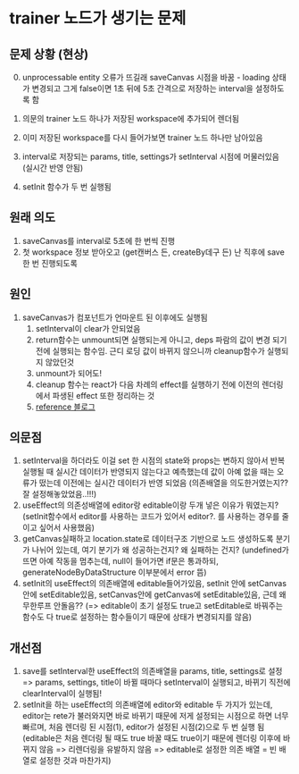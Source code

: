 # trainer 노드가 생기는 문제

## 문제 상황 (현상)

0. unprocessable entity 오류가 뜨길래 saveCanvas 시점을 바꿈 - loading 상태가 변경되고 그게 false이면 1초 뒤에 5초 간격으로 저장하는 interval을 설정하도록 함

1. 의문의 trainer 노드 하나가 저장된 workspace에 추가되어 렌더됨
2. 이미 저장된 workspace를 다시 들어가보면 trainer 노드 하나만 남아있음

3. interval로 저장되는 params, title, settings가 setInterval 시점에 머물러있음 (실시간 반영 안됨)
4. setInit 함수가 두 번 실행됨

## 원래 의도

1. saveCanvas를 interval로 5초에 한 번씩 진행
1. 첫 workspace 정보 받아오고 (get캔버스 든, createBy데구 든) 난 직후에 save한 번 진행되도록

## 원인

1. saveCanvas가 컴포넌트가 언마운트 된 이후에도 실행됨
    1. setInterval이 clear가 안되었음
    1. return함수는 unmount되면 실행되는게 아니고, deps 파람의 값이 변경 되기 전에 실행되는 함수임. 근디 로딩 값이 바뀌지 않으니까 cleanup함수가 실행되지 않았던것
    1. unmount가 되어도!
    1. cleanup 함수는 react가 다음 차례의 effect를 실행하기 전에 이전의 렌더링에서 파생된 effect 또한 정리하는 것
    1. [reference 블로그](https://wnsdufdl.tistory.com/454)

## 의문점

1. setInterval을 하더라도 이걸 set 한 시점의 state와 props는 변하지 않아서 반복 실행될 때 실시간 데이터가 반영되지 않는다고 예측했는데 값이 아예 없을 때는 오류가 떴는데 이전에는 실시간 데이터가 반영 되었음 (의존배열을 의도한거였는지?? 잘 설정해놓았었음..!!!)
2. useEffect의 의존성배열에 editor랑 editable이랑 두개 넣은 이유가 뭐였는지? (setInit함수에서 editor를 사용하는 코드가 있어서 editor?. 를 사용하는 경우를 줄이고 싶어서 사용했음)
3. getCanvas실패하고 location.state로 데이터구조 기반으로 노드 생성하도록 분기가 나뉘어 있는데, 여기 분기가 왜 성공하는건지? 왜 실패하는 건지? (undefined가 뜨면 아예 작동을 멈추는데, null이 들어가면 if문은 통과하되, generateNodeByDataStructure 이부분에서 error 뜸)
4. setInit의 useEffect의 의존배열에 editable들어가있음, setInit 안에 setCanvas안에 setEditable있음, setCanvas안에 getCanvas에 setEditable있음, 근데 왜 무한루프 안돌음?? (=> editable이 초기 설정도 true고 setEditable로 바꿔주는 함수도 다 true로 설정하는 함수들이기 때문에 상태가 변경되지를 않음)

## 개선점

1. save를 setInterval한 useEffect의 의존배열을 params, title, settings로 설정 => params, settings, title이 바뀔 때마다 setInterval이 실행되고, 바뀌기 직전에 clearInterval이 실행됨!
1. setInit을 하는 useEffect의 의존배열에 editor와 editable 두 가지가 있는데, editor는 rete가 불러와지면 바로 바뀌기 때문에 저게 설정되는 시점으로 하면 너무 빠르며, 처음 렌더링 된 시점(1), editor가 설정된 시점(2)으로 두 번 실행 됨 (editable은 처음 렌더링 될 때도 true 바꿀 때도 true이기 때문에 렌더링 이후에 바뀌지 않음 => 리렌더링을 유발하지 않음 => editable로 설정한 의존 배열 = 빈 배열로 설정한 것과 마찬가지)